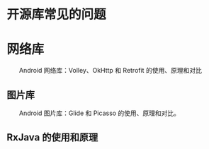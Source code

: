 # 开源库常见的问题

# 网络库

　　Android 网络库：Volley、OkHttp 和 Retrofit 的使用、原理和对比

## 图片库

　　Android 图片库：Glide 和 Picasso 的使用、原理和对比。

## RxJava 的使用和原理









